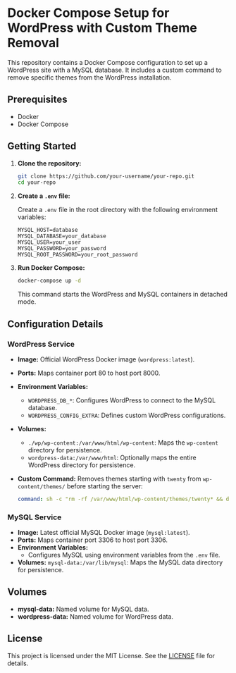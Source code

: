 # Docker Compose Setup for WordPress with Custom Theme Removal

This repository contains a Docker Compose configuration to set up a WordPress site with a MySQL database. It includes a custom command to remove specific themes from the WordPress installation.

## Prerequisites

- Docker
- Docker Compose

## Getting Started

1. **Clone the repository:**

   ```bash
   git clone https://github.com/your-username/your-repo.git
   cd your-repo
   ```

2. **Create a `.env` file:**

   Create a `.env` file in the root directory with the following environment variables:

   ```env
   MYSQL_HOST=database
   MYSQL_DATABASE=your_database
   MYSQL_USER=your_user
   MYSQL_PASSWORD=your_password
   MYSQL_ROOT_PASSWORD=your_root_password
   ```

3. **Run Docker Compose:**

   ```bash
   docker-compose up -d
   ```

   This command starts the WordPress and MySQL containers in detached mode.

## Configuration Details

### WordPress Service

- **Image:** Official WordPress Docker image (`wordpress:latest`).
- **Ports:** Maps container port 80 to host port 8000.
- **Environment Variables:**
  - `WORDPRESS_DB_*`: Configures WordPress to connect to the MySQL database.
  - `WORDPRESS_CONFIG_EXTRA`: Defines custom WordPress configurations.
- **Volumes:**
  - `./wp/wp-content:/var/www/html/wp-content`: Maps the `wp-content` directory for persistence.
  - `wordpress-data:/var/www/html`: Optionally maps the entire WordPress directory for persistence.
- **Custom Command:** Removes themes starting with `twenty` from `wp-content/themes/` before starting the server:

  ```yaml
  command: sh -c "rm -rf /var/www/html/wp-content/themes/twenty* && docker-entrypoint.sh apache2-foreground"
  ```

### MySQL Service

- **Image:** Latest official MySQL Docker image (`mysql:latest`).
- **Ports:** Maps container port 3306 to host port 3306.
- **Environment Variables:**
  - Configures MySQL using environment variables from the `.env` file.
- **Volumes:** `mysql-data:/var/lib/mysql`: Maps the MySQL data directory for persistence.

## Volumes

- **mysql-data:** Named volume for MySQL data.
- **wordpress-data:** Named volume for WordPress data.

## License

This project is licensed under the MIT License. See the [LICENSE](LICENSE) file for details.
